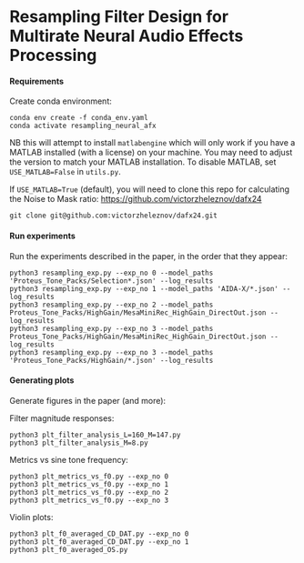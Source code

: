 # Resampling Filter Design for Multirate Neural Audio Effects Processing



#### Requirements

Create conda environment:
```
conda env create -f conda_env.yaml
conda activate resampling_neural_afx
```
NB this will attempt to install `matlabengine` which will only work if you have a MATLAB installed (with a license) on your machine. You may need to adjust the version to match your MATLAB installation. To disable MATLAB, set `USE_MATLAB=False` in `utils.py`.

If `USE_MATLAB=True` (default), you will need to clone this repo for calculating the Noise to Mask ratio: https://github.com/victorzheleznov/dafx24
```angular2html
git clone git@github.com:victorzheleznov/dafx24.git 
```

#### Run experiments
Run the experiments described in the paper, in the order that they appear:
```angular2html
python3 resampling_exp.py --exp_no 0 --model_paths 'Proteus_Tone_Packs/Selection*.json' --log_results
python3 resampling_exp.py --exp_no 1 --model_paths 'AIDA-X/*.json' --log_results
python3 resampling_exp.py --exp_no 2 --model_paths Proteus_Tone_Packs/HighGain/MesaMiniRec_HighGain_DirectOut.json --log_results
python3 resampling_exp.py --exp_no 3 --model_paths Proteus_Tone_Packs/HighGain/MesaMiniRec_HighGain_DirectOut.json --log_results
python3 resampling_exp.py --exp_no 3 --model_paths 'Proteus_Tone_Packs/HighGain/*.json' --log_results
```

#### Generating plots
Generate figures in the paper (and more):

Filter magnitude responses:
```angular2html
python3 plt_filter_analysis_L=160_M=147.py
python3 plt_filter_analysis_M=8.py
```

Metrics vs sine tone frequency:
```angular2html
python3 plt_metrics_vs_f0.py --exp_no 0
python3 plt_metrics_vs_f0.py --exp_no 1
python3 plt_metrics_vs_f0.py --exp_no 2
python3 plt_metrics_vs_f0.py --exp_no 3
```

Violin plots:
```angular2html
python3 plt_f0_averaged_CD_DAT.py --exp_no 0
python3 plt_f0_averaged_CD_DAT.py --exp_no 1
python3 plt_f0_averaged_OS.py
```